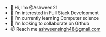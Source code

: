 - 👋 Hi, I’m @Ashween21
- 👀 I’m interested in Full Stack Development
- 🌱 I’m currently learning Computer science
- 💞️ I’m looking to collaborate on Github
- 📫 Reach me ashweensingh48@gmail.com 

<!---
Ashween21/Ashween21 is a ✨ special ✨ repository because its `README.md` (this file) appears on your GitHub profile.
You can click the Preview link to take a look at your changes.
--->
